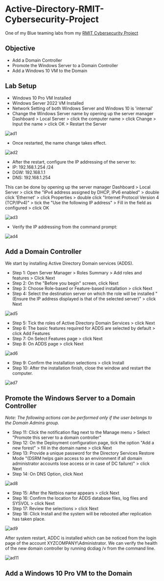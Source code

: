 # Active-Directory-RMIT-Cybersecurity-Project
One of my Blue teaming labs from my [RMIT Cybersecurity Project](https://github.com/Kazu010101/RMIT-Cybersecurity-Project/blob/main/README.md)

## Objective

- Add a Domain Controller
- Promote the Windows Server to a Domain Controller
- Add a Windows 10 VM to the Domain


## Lab Setup

- Windows 10 Pro VM Installed
- Windows Server 2022 VM Installed
- Network Setting of both Windows Server and Windows 10 is 'internal'
- Change the Windows Server name by opening up the server manager Dashboard > Local Server > click the computer name > click Change > Input the name > click OK > Restart the Server
  
![ad1](https://github.com/user-attachments/assets/661c600c-ef0e-4214-94f5-6ff4915db4bb)

- Once restarted, the name change takes effect.

![ad2](https://github.com/user-attachments/assets/7f9502de-0b82-4a62-904d-d00bf7e89cf1)

- After the restart, configure the IP addressing of the server to:
- IP: 192.168.1.254 /24
- DGW: 192.168.1.1
- DNS: 192.168.1.254

This can be done by opening up the server manager Dashboard > Local Server > click the "IPv4 address assigned by DHCP, IPv6 enabled" > double click 'Ethernet'  > click Properties > double click "Internet Protocol Version 4 (TCP/IPv4)" > tick the "Use the following IP address" > Fill in the field as configured > click OK

![ad3](https://github.com/user-attachments/assets/4e02eb7c-239e-4247-b1c0-253ff85a2abe)

- Verify the IP addressing from the command prompt:

![ad4](https://github.com/user-attachments/assets/d7b24d26-051b-497a-a464-72f644d602ee)

## Add a Domain Controller 

We start by installing Active Directory Domain services (ADDS).
- Step 1: Open Server Manager > Roles Summary > Add roles and features > Click Next 
- Step 2: On the "Before you begin" screen, click Next
- Step 3: Choose Role-based or Feature-based installation > click Next 
- Step 4: Select the destination server on which the role will be installed "(Ensure the IP address displayed is that of the selected server)" > click Next

![ad5](https://github.com/user-attachments/assets/1d11c37d-742e-4a30-bc53-943a1ea2dba2)

- Step 5: Tick the roles of Active Directory Domain Services > click Next
- Step 6: The basic features required for ADDS are selected by default > click Add Features
- Step 7: On Select Features page > click Next
- Step 8: On ADDS page > click Next
  
![ad6](https://github.com/user-attachments/assets/71a2dd15-a91f-4887-a033-e4fa84a91799)

- Step 9: Confirm the installation selections > click Install
- Step 10: After the installation finish, close the window and restart the computer.
  
![ad7](https://github.com/user-attachments/assets/2ab75f2c-f8b7-4126-8101-724514724f52)

## Promote the Windows Server to a Domain Controller

*Note: The following actions can be performed only if the user belongs to the Domain Admins group.*

- Step 11: Click the notification flag next to the Manage menu > Select "Promote this server to a domain controller"
- Step 12: On the Deployment configuration page, tick the option "Add a new forest" > fill in the domain name > click Next
- Step 13: Provide a unique password for the Directory Services Restore Mode "(DSRM helps gain access to an environment if all domain administrator accounts lose access or in case of DC failure)" > click Next
- Step 14: On DNS Option, click Next
  
![ad8](https://github.com/user-attachments/assets/07130750-65e7-411e-b307-a44a85178923)

- Step 15: After the Netbios name appears > click Next
- Step 16: Confirm the location for ADDS database files, log files and SYSVOL > click Next
- Step 17: Review the selections > click Next
- Step 18: Click Install and the system will be rebooted after replication has taken place.
  
![ad9](https://github.com/user-attachments/assets/21784e8a-8fa3-4317-8121-99ce5ec1b225)

After system restart, ADDC is installed which can be noticed from the login page of the account XYZCOMPANY\Administrator. We can verify the health of the new domain controller by running dcdiag /v from the command line.

![ad11](https://github.com/user-attachments/assets/22f303fc-843b-4b72-b47f-c15523779810)

## Add a Windows 10 Pro VM to the Domain

